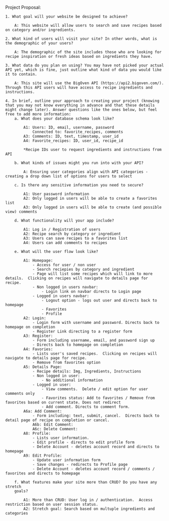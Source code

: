 Project Proposal:

    1. What goal will your website be designed to achieve?

        A: This website will allow users to search and save recipes based on category and/or ingredients.
    
    2. What kind of users will visit your site? In other words, what is the demographic of your users?

        A: The demographic of the site includes those who are looking for recipe inspiration or fresh ideas based on ingredients they have.

    3. What data do you plan on using? You may have not picked your actual API yet, which is fine, just outline what kind of data you would like it to contain.

        A: This site will use the BigOven API (https://api2.bigoven.com/).  Through this API users will have access to recipe ingredients and instructions.

    4. In brief, outline your approach to creating your project (knowing that you may not know everything in advance and that these details might change later). Answer questions like the ones below, but feel free to add more information:
        a. What does your database schema look like?
            
            A1: Users: ID, email, username, password
                Connected to: favorite_recipes, comments
            A3: Comments: ID, text, timestamp, user_id
            A4: Favorite_recipes: ID, user_id, recipe_id
            
            *Recipe IDs user to request ingredients and instructions from API

        b. What kinds of issues might you run into with your API?

            A: Ensuring user categories align with API categories - creating a drop down list of options for users to select

        c. Is there any sensitive information you need to secure?

            A1: User password information
            A2: Only logged in users will be able to create a favorites list
            A3: Only logged in users will be able to create (and possible view) comments

        d. What functionality will your app include?

            A1: Log in / Registration of users
            A2: Recipe search by category or ingredient
            A3: Users can save recipes to a favorites list
            A4: Users can add comments to recipes

        e. What will the user flow look like?

            A1: Homepage:
                - Access for user / non user
                - Search reciepies by category and ingredient
                - Page will list some recipes which will link to more details.  Clicking on recipes will navigate to details page for recipe.
                - Non logged in users navbar:
                    - Login link on navbar directs to Login page
                - Logged in users navbar:
                    - Logout option - logs out user and directs back to homepage
                    - Favorites
                    - Profile
            A2: Login:
                - Login form with username and password. Directs back to homepage on completion
                - Register Link directing to a register form
            A3: Register:
                - Form including username, email, and password sign up
                - Directs back to homepage on completion
            A4: Favories:
                - Lists user's saved recipes.  Clicking on recipes will navigate to details page for recipe.
                - Remove from favorites option
            A5: Details Page:
                - Recipe details: Img, Ingredients, Instructions
                - Non logged in user:
                    - No additional information
                - Logged in user:
                    - View comments.  Delete / edit option for user comments only
                    - Favorites status: Add to favorites / Remove from favorites based on current state. Does not redirect
                    - Add comment. Directs to comment form.
            A6a: Add Comment:
                - Form including: text, submit, cancel.  Directs back to detail page of recipe on completion or cancel.
                A6b: Edit Comment:
                A6c: Delete Comment:
            A8: Profile:
                - Lists user information.
                - Edit profile - directs to edit profile form
                - Delete Account - deletes account record and directs to homepage
            A9: Edit Profile:
                - Update user information form
                - Save changes - redirects to Profile page
                - Delete Account - deletes account record / comments / favorites and directs to homepage

        f. What features make your site more than CRUD? Do you have any stretch
        goals?

            A1: More than CRUD: User log in / authentication.  Access restriction based on user session status.
            A2: Stretch goal: Search based on multuple ingredients and categories
